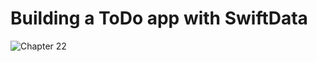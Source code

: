 # Building a ToDo app with SwiftData
![Chapter 22](https://github.com/user-attachments/assets/1c69992e-6655-45d9-8175-abdff0c64a9b)
